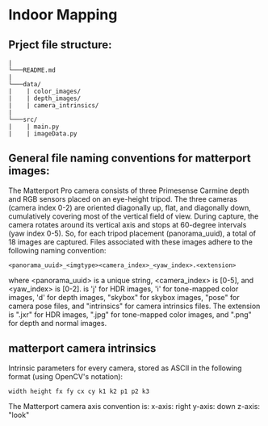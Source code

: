 # Indoor Mapping

Prject file structure:
---------------------

```
|  
└───README.md  
|  
└───data/  
|    | color_images/  
|    | depth_images/  
|    | camera_intrinsics/  
|  
└───src/  
|    | main.py  
|    | imageData.py  
```

General file naming conventions for matterport images:
---------------------

The Matterport Pro camera consists of three Primesense Carmine depth and RGB
sensors placed on an eye-height tripod.   The
three cameras (camera index 0-2) are oriented diagonally up, flat, and
diagonally down, cumulatively covering most of the vertical field of view.
During capture, the camera rotates  around its vertical axis and stops at
60-degree intervals (yaw index 0-5). So, for each tripod placement
(panorama_uuid), a total of 18 images are captured.  Files associated with
these images adhere to the following naming convention:

    <panorama_uuid>_<imgtype><camera_index>_<yaw_index>.<extension>

where <panorama_uuid> is a unique string, <camera_index> is [0-5], and
<yaw_index> is [0-2].  <imgtype> is 'j' for HDR images, 'i' for tone-mapped
color images, 'd' for depth images, "skybox" for skybox images, "pose" for
camera pose files, and "intrinsics" for camera intrinsics files.  The
extension is ".jxr" for HDR images, ".jpg" for tone-mapped color images,
and ".png" for depth and normal images.


matterport camera intrinsics
---------------------

Intrinsic parameters for every camera, stored as ASCII in the following format
(using OpenCV's notation):

    width height fx fy cx cy k1 k2 p1 p2 k3

The Matterport camera axis convention is:
    x-axis: right
    y-axis: down
    z-axis: "look"
